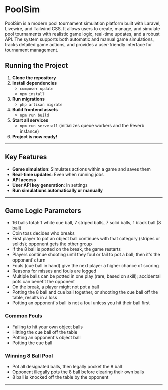 # PoolSim

PoolSim is a modern pool tournament simulation platform built with Laravel, Livewire, and Tailwind CSS. It allows users to create, manage, and simulate pool tournaments with realistic game logic, real-time updates, and a robust API. The system supports both automatic and manual game simulations, tracks detailed game actions, and provides a user-friendly interface for tournament management.

## Running the Project

1. **Clone the repository**
2. **Install dependencies**
   - `composer update`
   - `npm install`
3. **Run migrations**
   - `php artisan migrate`
4. **Build frontend assets**
   - `npm run build`
5. **Start all services**
   - `npm run serve:all` (initializes queue workers and the Reverb instance)
6. **Project is now ready!**

---

## Key Features

- **Game simulation**: Simulates actions within a game and saves them
- **Real-time updates**: Even when running jobs
- **API access**
- **User API key generation**: In settings
- **Run simulations automatically or manually**

---

## Game Logic Parameters

- 16 balls total: 1 white cue ball, 7 striped balls, 7 solid balls, 1 black ball (8 ball)
- Coin toss decides who breaks
- First player to pot an object ball continues with that category (stripes or solids); opponent gets the other group
- If the 8 ball is potted on the break, the game restarts
- Players continue shooting until they foul or fail to pot a ball; then it's the opponent's turn
- Fouls (cue ball in hand) give the next player a higher chance of scoring
- Reasons for misses and fouls are logged
- Multiple balls can be potted in one play (rare, based on skill); accidental pots can benefit the opponent
- On the break, a player might not pot a ball
- Potting the 8 ball and cue ball together, or shooting the cue ball off the table, results in a loss
- Potting an opponent's ball is not a foul unless you hit their ball first

### Common Fouls

- Failing to hit your own object balls
- Hitting the cue ball off the table
- Potting an opponent's object ball
- Potting the cue ball

### Winning 8 Ball Pool

- Pot all designated balls, then legally pocket the 8 ball
- Opponent illegally pots the 8 ball before clearing their own balls
- 8 ball is knocked off the table by the opponent

---